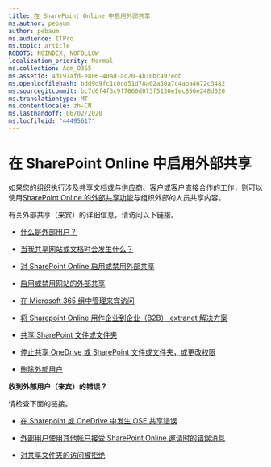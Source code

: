 ```yaml
---
title: 在 SharePoint Online 中启用外部共享
ms.author: pebaum
author: pebaum
ms.audience: ITPro
ms.topic: article
ROBOTS: NOINDEX, NOFOLLOW
localization_priority: Normal
ms.collection: Adm_O365
ms.assetid: 4d197afd-e806-40ad-ac20-4b10bc497edb
ms.openlocfilehash: bdd9d9fc1c0cd51d78a02a50a7c4aba4672c3482
ms.sourcegitcommit: bc7d6f4f3c9f7060d073f5130e1ec856e248d020
ms.translationtype: MT
ms.contentlocale: zh-CN
ms.lasthandoff: 06/02/2020
ms.locfileid: "44495617"
---
```

# <a name="enable-external-sharing-in-sharepoint-online"></a>在 SharePoint Online 中启用外部共享

如果您的组织执行涉及共享文档或与供应商、客户或客户直接合作的工作，则可以使用[SharePoint Online 的外部共享功能](https://docs.microsoft.com/sharepoint/external-sharing-overview)与组织外部的人员共享内容。

有关外部共享（来宾）的详细信息，请访问以下链接。

- [什么是外部用户？](https://docs.microsoft.com/sharepoint/external-sharing-overview#what-is-an-external-user)

- [当我共享网站或文档时会发生什么？](https://docs.microsoft.com/sharepoint/external-sharing-overview#what-happens-when-i-share-a-site-or-document)

- [对 SharePoint Online 启用或禁用外部共享](https://docs.microsoft.com/sharepoint/turn-external-sharing-on-or-off)

- [启用或禁用网站的外部共享](https://docs.microsoft.com/sharepoint/change-external-sharing-site)

- [在 Microsoft 365 组中管理来宾访问](https://docs.microsoft.com/microsoft-365/admin/create-groups/manage-guest-access-in-groups)

- [将 Sharepoint Online 用作企业到企业（B2B） extranet 解决方案](https://docs.microsoft.com/sharepoint/create-b2b-extranet)

- [共享 SharePoint 文件或文件夹](https://support.office.com/article/share-sharepoint-files-or-folders-1fe37332-0f9a-4719-970e-d2578da4941c)

- [停止共享 OneDrive 或 SharePoint 文件或文件夹，或更改权限](https://support.office.com/article/stop-sharing-onedrive-or-sharepoint-files-or-folders-or-change-permissions-0a36470f-d7fe-40a0-bd74-0ac6c1e13323)

- [删除外部用户](https://docs.microsoft.com/sharepoint/remove-users#delete-a-guest-from-the-microsoft-365-admin-center)

**收到外部用户（来宾）的错误？**

请检查下面的链接。 

- [在 Sharepoint 或 OneDrive 中发生 OSE 共享错误](https://docs.microsoft.com/sharepoint/sharepoint-onedrive-error-message)

- [外部用户使用其他帐户接受 SharePoint Online 邀请时的错误消息](https://docs.microsoft.com/sharepoint/support/sharing-and-permissions/error-when-external-user-accepts-an-invitation-by-using-another-account)

- [对共享文件夹的访问被拒绝](https://docs.microsoft.com/sharepoint/support/sharing-and-permissions/cannot-access-shared-folder)
